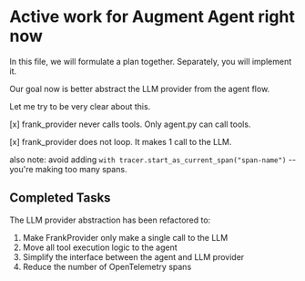 # Active work for Augment Agent right now

In this file, we will formulate a plan together. Separately, you will implement it.

Our goal now is better abstract the LLM provider from the agent flow.

Let me try to be very clear about this.

[x] frank_provider never calls tools. Only agent.py can call tools.

[x] frank_provider does not loop. It makes 1 call to the LLM.

also note: avoid adding `with tracer.start_as_current_span("span-name")` -- you're making too many spans.

## Completed Tasks

The LLM provider abstraction has been refactored to:
1. Make FrankProvider only make a single call to the LLM
2. Move all tool execution logic to the agent
3. Simplify the interface between the agent and LLM provider
4. Reduce the number of OpenTelemetry spans









